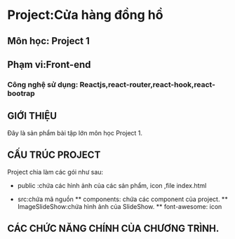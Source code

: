# Project:Cửa hàng đồng hồ

## Môn học: Project 1
## Phạm vi:Front-end
### Công nghệ sử dụng: Reactjs,react-router,react-hook,react-bootrap
## GIỚI THIỆU
Đây là sản phẩm bài tập lớn môn học Project 1.
## CẤU TRÚC PROJECT
Project chia làm các gói như sau:
  * public :chứa các hình ảnh của các sản phẩm, icon ,file index.html
  
  * src:chứa mã nguồn 
    ** components: chứa các component của project.
    ** ImageSlideShow:chứa hình ảnh của SlideShow.
    ** font-awesome: icon 
    
## CÁC CHỨC NĂNG CHÍNH CỦA CHƯƠNG TRÌNH.




